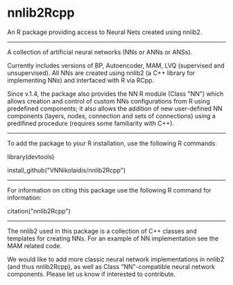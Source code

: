 # nnlib2Rcpp
An R package providing access to Neural Nets created using nnlib2. 

---

A collection of artificial neural networks (NNs or ANNs or ANSs).

Currently includes versions of BP, Autoencoder, MAM, LVQ (supervised and unsupervised). 
All NNs are created using nnlib2 (a C++ library for implementing NNs) and interfaced with R via RCpp.

Since v.1.4, the package also provides the NN R module (Class "NN") which allows creation and control of custom NNs configurations from R using predefined components; it also allows the addition of new user-defined NN components (layers, nodes, connection and sets of connections) using a predifined procedure (requires some familiarity with C++).

---

To add the package to your R installation, use the following R commands:

library(devtools) 

install_github("VNNikolaidis/nnlib2Rcpp")

---

For information on citing this package use the following R command for information:

citation("nnlib2Rcpp")

---

The nnlib2 used in this package is a collection of C++ classes and templates for creating NNs. For an example of NN implementation see the MAM related code. 

We would like to add more classic neural network implementations in nnlib2 (and thus nnlib2Rcpp), as well as Class "NN"-compatible neural network components. Please let us know if interested to contribute.  
